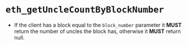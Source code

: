 # `eth_getUncleCountByBlockNumber`

* If the client has a block equal to the `block_number` parameter it **MUST** return the number of uncles the block has, otherwise it **MUST** return null.